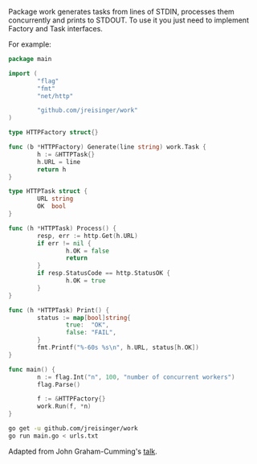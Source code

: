 Package work generates tasks from lines of STDIN, processes them concurrently
and prints to STDOUT. To use it you just need to implement Factory and Task
interfaces.

For example:

```go
package main

import (
        "flag"
        "fmt"
        "net/http"

        "github.com/jreisinger/work"
)

type HTTPFactory struct{}

func (b *HTTPFactory) Generate(line string) work.Task {
        h := &HTTPTask{}
        h.URL = line
        return h
}

type HTTPTask struct {
        URL string
        OK  bool
}

func (h *HTTPTask) Process() {
        resp, err := http.Get(h.URL)
        if err != nil {
                h.OK = false
                return
        }
        if resp.StatusCode == http.StatusOK {
                h.OK = true
        }
}

func (h *HTTPTask) Print() {
        status := map[bool]string{
                true:  "OK",
                false: "FAIL",
        }
        fmt.Printf("%-60s %s\n", h.URL, status[h.OK])
}

func main() {
        n := flag.Int("n", 100, "number of concurrent workers")
        flag.Parse()

        f := &HTTPFactory{}
        work.Run(f, *n)
}
```

```bash
go get -u github.com/jreisinger/work
go run main.go < urls.txt
```

Adapted from John Graham-Cumming's [talk](https://github.com/cloudflare/jgc-talks/tree/master/dotGo/2014).